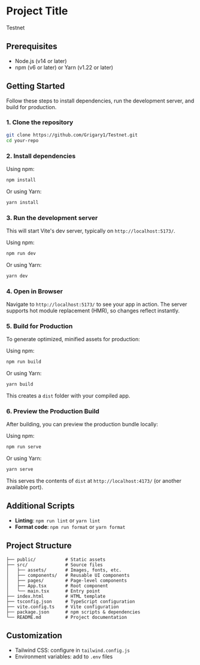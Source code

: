 # Project Title

Testnet

## Prerequisites

* Node.js (v14 or later)
* npm (v6 or later) or Yarn (v1.22 or later)

## Getting Started

Follow these steps to install dependencies, run the development server, and build for production.

### 1. Clone the repository

```bash
git clone https://github.com/Grigary1/Testnet.git
cd your-repo
```

### 2. Install dependencies

Using npm:

```bash
npm install
```

Or using Yarn:

```bash
yarn install
```

### 3. Run the development server

This will start Vite's dev server, typically on `http://localhost:5173/`.

Using npm:

```bash
npm run dev
```

Or using Yarn:

```bash
yarn dev
```

### 4. Open in Browser

Navigate to `http://localhost:5173/` to see your app in action. The server supports hot module replacement (HMR), so changes reflect instantly.

### 5. Build for Production

To generate optimized, minified assets for production:

Using npm:

```bash
npm run build
```

Or using Yarn:

```bash
yarn build
```

This creates a `dist` folder with your compiled app.

### 6. Preview the Production Build

After building, you can preview the production bundle locally:

Using npm:

```bash
npm run serve
```

Or using Yarn:

```bash
yarn serve
```

This serves the contents of `dist` at `http://localhost:4173/` (or another available port).

## Additional Scripts

* **Linting**: `npm run lint` or `yarn lint`
* **Format code**: `npm run format` or `yarn format`

## Project Structure

```
├── public/           # Static assets
├── src/              # Source files
│   ├── assets/       # Images, fonts, etc.
│   ├── components/   # Reusable UI components
│   ├── pages/        # Page-level components
│   ├── App.tsx       # Root component
│   └── main.tsx      # Entry point
├── index.html        # HTML template
├── tsconfig.json     # TypeScript configuration
├── vite.config.ts    # Vite configuration
├── package.json      # npm scripts & dependencies
└── README.md         # Project documentation
```

## Customization

* Tailwind CSS: configure in `tailwind.config.js`
* Environment variables: add to `.env` files

